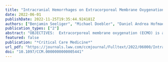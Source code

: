 ```yaml
---
title: "Intracranial Hemorrhages on Extracorporeal Membrane Oxygenation: Differences Between COVID-19 and Other Viral Acute Respiratory Distress Syndrome"
date: 2022-06-01
publishDate: 2022-11-25T19:35:44.924181Z
authors: ["Benjamin Seeliger", "Michael Doebler", "Daniel Andrea Hofmaenner", "Pedro D. Wendel-Garcia", "Reto A. Schuepbach", "Julius J. Schmidt", "Tobias Welte", "Marius M. Hoeper", "Hans-Jörg Gillmann", "Christian Kuehn", "Stefan Felix Ehrentraut", "Jens-Christian Schewe", "Christian Putensen", "Klaus Stahl", "Christian Bode", "Sascha David"]
publication_types: ["2"]
abstract: "OBJECTIVES:  Extracorporeal membrane oxygenation (ECMO) is a potentially lifesaving procedure in acute respiratory distress syndrome (ARDS) due to COVID-19. Previous studies have shown a high prevalence of clinically silent cerebral microbleeds in patients with COVID-19. Based on this fact, together with the hemotrauma and the requirement of therapeutic anticoagulation on ECMO support, we hypothesized an increased risk of intracranial hemorrhages (ICHs). We analyzed ICH occurrence rate, circumstances and clinical outcome in patients that received ECMO support due to COVID-19–induced ARDS in comparison to viral non-COVID-19–induced ARDS intracerebral hemorrhage. DESIGN:  Multicenter, retrospective analysis between January 2010 and May 2021. SETTING:  Three tertiary care ECMO centers in Germany and Switzerland. PATIENTS:  Two-hundred ten ARDS patients on ECMO support (COVID-19, n = 142 vs viral non-COVID, n = 68). INTERVENTIONS:  None. MEASUREMENTS AND MAIN RESULTS:  Evaluation of ICH occurrence rate, parameters of coagulation and anticoagulation strategies, inflammation, and ICU survival. COVID-19 and non-COVID-19 ARDS patients showed comparable disease severity regarding Sequential Organ Failure Assessment score, while the oxygenation index before ECMO cannulation was higher in the COVID group (82 vs 65 mm Hg). Overall, ICH of any severity occurred in 29 of 142 COVID-19 patients (20%) versus four of 68 patients in the control ECMO group (6%). Fifteen of those 29 ICH events in the COVID-19 group were classified as major (52%) including nine fatal cases (9/29, 31%). In the control group, there was only one major ICH event (1/4, 25%). The adjusted subhazard ratio for the occurrence of an ICH in the COVID-19 group was 5.82 (97.5% CI, 1.9–17.8; p = 0.002). The overall ICU mortality in the presence of ICH of any severity was 88%. CONCLUSIONS:  This retrospective multicenter analysis showed a six-fold increased adjusted risk for ICH and a 3.5-fold increased incidence of ICH in COVID-19 patients on ECMO. Prospective studies are needed to confirm this observation and to determine whether the bleeding risk can be reduced by adjusting anticoagulation strategies."
featured: false
publication: "*Critical Care Medicine*"
url_pdf: "https://journals.lww.com/ccmjournal/Fulltext/2022/06000/Intracranial_Hemorrhages_on_Extracorporeal.22.aspx"
doi: "10.1097/CCM.0000000000005441"
---
```


